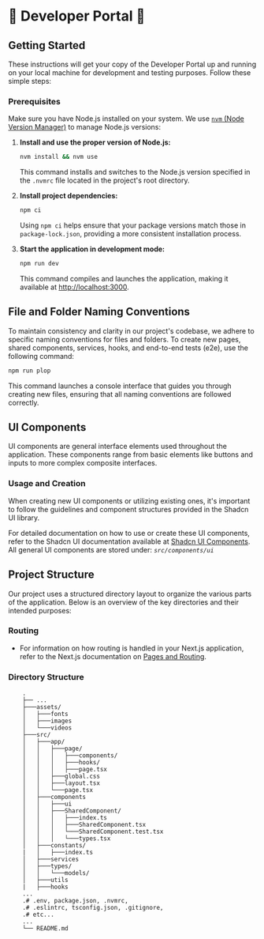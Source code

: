 # 🌋 Developer Portal 🌋

## Getting Started

These instructions will get your copy of the Developer Portal up and running on your local machine for development and testing purposes. Follow these simple steps:

### Prerequisites

Make sure you have Node.js installed on your system. We use [`nvm` (Node Version Manager)](https://github.com/nvm-sh/nvm?tab=readme-ov-file#installing-and-updating) to manage Node.js versions:

1. **Install and use the proper version of Node.js:**

   ```bash
   nvm install && nvm use
   ```

   This command installs and switches to the Node.js version specified in the `.nvmrc` file located in the project's root directory.

2. **Install project dependencies:**

   ```bash
   npm ci
   ```

   Using `npm ci` helps ensure that your package versions match those in `package-lock.json`, providing a more consistent installation process.

3. **Start the application in development mode:**

   ```bash
   npm run dev
   ```

   This command compiles and launches the application, making it available at [http://localhost:3000](http://localhost:3000).

## File and Folder Naming Conventions

To maintain consistency and clarity in our project's codebase, we adhere to specific naming conventions for files and folders. To create new pages, shared components, services, hooks, and end-to-end tests (e2e), use the following command:

```bash
npm run plop
```

This command launches a console interface that guides you through creating new files, ensuring that all naming conventions are followed correctly.

## UI Components

UI components are general interface elements used throughout the application. These components range from basic elements like buttons and inputs to more complex composite interfaces.

### Usage and Creation

When creating new UI components or utilizing existing ones, it's important to follow the guidelines and component structures provided in the Shadcn UI library.

For detailed documentation on how to use or create these UI components, refer to the Shadcn UI documentation available at [Shadcn UI Components](https://ui.shadcn.com/docs/components).
All general UI components are stored under: _`src/components/ui`_

## Project Structure

Our project uses a structured directory layout to organize the various parts of the application. Below is an overview of the key directories and their intended purposes:

### Routing

- For information on how routing is handled in your Next.js application, refer to the Next.js documentation on [Pages and Routing](https://nextjs.org/docs/app/building-your-application/routing/pages).

### Directory Structure

        .
        ├── ...
        ├───assets/
        │   ├───fonts
        │   ├───images
        │   └───videos
        ├───src/
        │   ├───app/
        │   │   ├───page/
        │   │   │   ├───components/
        │   │   │   ├───hooks/
        │   │   │   ├───page.tsx
        │   │   ├───global.css
        │   │   ├───layout.tsx
        │   │   └───page.tsx
        │   ├───components
        │   │   ├───ui
        │   │   ├───SharedComponent/
        │   │   │   ├───index.ts
        │   │   │   ├───SharedComponent.tsx
        │   │   │   └───SharedComponent.test.tsx
        │   │   │   └───types.tsx
        │   ├───constants/
        |   │   ├───index.ts
        │   ├───services
        │   ├───types/
        │   │   └───models/
        │   ├───utils
        |   ├───hooks
        ...
        .# .env, package.json, .nvmrc,
        .# .eslintrc, tsconfig.json, .gitignore,
        .# etc...
        ...
        └── README.md
